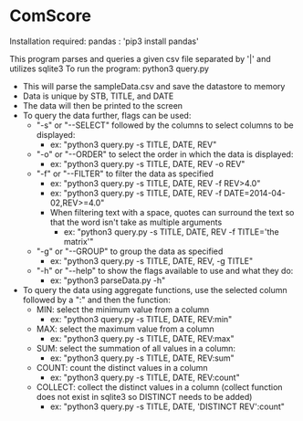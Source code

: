 # ComScore

Installation required:
pandas : 'pip3 install pandas'

This program parses and queries a given csv file separated by '|' and utilizes sqlite3
To run the program: python3 query.py
 - This will parse the sampleData.csv and save the datastore to memory
 - Data is unique by STB, TITLE, and DATE
 - The data will then be printed to the screen
 - To query the data further, flags can be used:
    - "-s" or "--SELECT" followed by the columns to select columns to be displayed:
        - ex: "python3 query.py -s TITLE, DATE, REV"
    - "-o" or "--ORDER" to select the order in which the data is displayed:
        - ex: "python3 query.py -s TITLE, DATE, REV -o REV"
    - "-f" or "--FILTER" to filter the data as specified
        - ex: "python3 query.py -s TITLE, DATE, REV -f REV>4.0"
        - ex: "python3 query.py -s TITLE, DATE, REV -f DATE=2014-04-02,REV>=4.0"
        - When filtering text with a space, quotes can surround the text so that the word isn't take as multiple arguments
          - ex: "python3 query.py -s TITLE, DATE, REV -f TITLE='the matrix'"
    - "-g" or "--GROUP" to group the data as specified
        - ex: "python3 query.py -s TITLE, DATE, REV, -g TITLE"
    - "-h" or "--help" to show the flags available to use and what they do:
        - ex: "python3 parseData.py -h"
 - To query the data using aggregate functions, use the selected column followed by a ":" and then the function:
    - MIN: select the minimum value from a column
      - ex: "python3 query.py -s TITLE, DATE, REV:min"
    - MAX: select the maximum value from a column
      - ex: "python3 query.py -s TITLE, DATE, REV:max"
    - SUM: select the summation of all values in a column:
      - ex: "python3 query.py -s TITLE, DATE, REV:sum"
    - COUNT: count the distinct values in a column
      - ex: "python3 query.py -s TITLE, DATE, REV:count"
    - COLLECT: collect the distinct values in a column (collect function does not exist in sqlite3 so DISTINCT needs to be added)
      - ex: "python3 query.py -s TITLE, DATE, 'DISTINCT REV':count"
